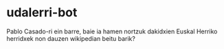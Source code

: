 # udalerri-bot #

Pablo Casado-ri ein barre, baie ia hamen nortzuk dakidxien Euskal Herriko herridxek non dauzen wikipedian beitu barik?